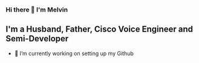 ### Hi there 👋 I'm Melvin

## I'm a Husband, Father, Cisco Voice Engineer and Semi-Developer

- 🔭 I’m currently working on setting up my Github
<!--
- 🌱 I’m currently learning ...
- 👯 I’m looking to collaborate on ...
- 🤔 I’m looking for help with ...
- ⚡ Fun fact: I love tracking Hurricanes


[website]: https://tbd.com
[twitter]: https://twitter.com/dougie23fresh
[instagram]: https://instagram.com/dougie23fresh
[linkedin]: https://linkedin.com/in/melvindouglas23
-->
